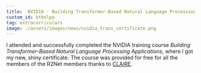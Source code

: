```yaml
---
title:  NVIDIA - Building Transformer-Based Natural Language Processing Applications
custom_id: btbnlpa
tag: extracurriculars
image: ./assets/images/news/nvidia_trans_certificate.png
---
```


I attended and successfully completed the NVIDIA training course *Building Transformer-Based Natural Language Processing Applications*, where I got my new, shiny certificate. The course was provided for free for all the members of the R2Net members thanks to [CLAIRE](https://claire-ai.org/). 
 